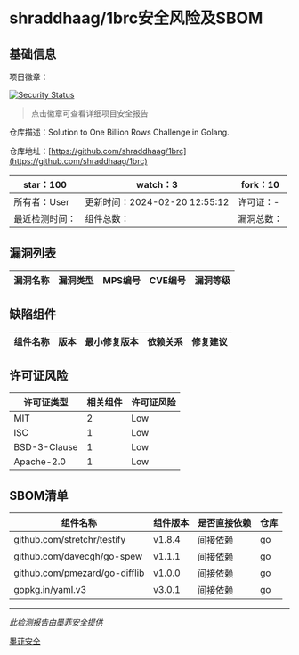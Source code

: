 # shraddhaag/1brc安全风险及SBOM

## 基础信息

项目徽章：

[![Security Status](https://www.murphysec.com/platform3/v31/badge/1762543083569487873.svg)](https://www.murphysec.com/console/report/1762183141512302592/1762543083569487873)

> 点击徽章可查看详细项目安全报告

仓库描述：Solution to One Billion Rows Challenge in Golang. 

仓库地址：[https://github.com/shraddhaag/1brc](https://github.com/shraddhaag/1brc)

| star：100 | watch：3 | fork：10 |
| ----------- | -------------- | ------------ |
| 所有者：User | 更新时间：2024-02-20 12:55:12 | 许可证：- |
| 最近检测时间： | 组件总数： | 漏洞总数： |




## 漏洞列表

| 漏洞名称 | 漏洞类型 | MPS编号 | CVE编号 | 漏洞等级 |
| ------- | ------ | ------- | ------ | ----- |





## 缺陷组件

| 组件名称 | 版本 | 最小修复版本 | 依赖关系 | 修复建议 |
| -------- | ---- | ------------ | -------- | -------- |





## 许可证风险

| 许可证类型 | 相关组件 | 许可证风险 |
| ---------- | -------- | ---------- |
|MIT|2|Low|
|ISC|1|Low|
|BSD-3-Clause|1|Low|
|Apache-2.0|1|Low|




## SBOM清单

| 组件名称 | 组件版本 | 是否直接依赖 | 仓库 |
| -------- | -------- | ------------ | ---- |
|github.com/stretchr/testify|v1.8.4|间接依赖|go|
|github.com/davecgh/go-spew|v1.1.1|间接依赖|go|
|github.com/pmezard/go-difflib|v1.0.0|间接依赖|go|
|gopkg.in/yaml.v3|v3.0.1|间接依赖|go|


------

*此检测报告由墨菲安全提供*

[墨菲安全](www.murphysec.com)